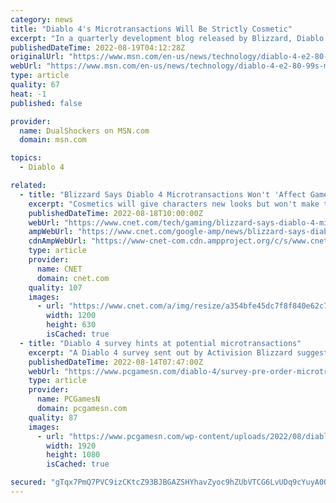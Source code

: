 ```yaml
---
category: news
title: "Diablo 4's Microtransactions Will Be Strictly Cosmetic"
excerpt: "In a quarterly development blog released by Blizzard, Diablo 4 product director Kegan Clark outlined how the game will be monetised."
publishedDateTime: 2022-08-19T04:12:28Z
originalUrl: "https://www.msn.com/en-us/news/technology/diablo-4-e2-80-99s-microtransactions-will-be-strictly-cosmetic/ar-AA10PNg4"
webUrl: "https://www.msn.com/en-us/news/technology/diablo-4-e2-80-99s-microtransactions-will-be-strictly-cosmetic/ar-AA10PNg4"
type: article
quality: 67
heat: -1
published: false

provider:
  name: DualShockers on MSN.com
  domain: msn.com

topics:
  - Diablo 4

related:
  - title: "Blizzard Says Diablo 4 Microtransactions Won't 'Affect Gameplay'"
    excerpt: "Cosmetics will give characters new looks but won't make them more powerful. Diablo IV is set to launch sometime in 2023. On Thursday, developer Blizzard Entertainment unveiled its plans for the game's ..."
    publishedDateTime: 2022-08-18T10:00:00Z
    webUrl: "https://www.cnet.com/tech/gaming/blizzard-says-diablo-4-microtransactions-wont-affect-gameplay/"
    ampWebUrl: "https://www.cnet.com/google-amp/news/blizzard-says-diablo-4-microtransactions-wont-affect-gameplay/"
    cdnAmpWebUrl: "https://www-cnet-com.cdn.ampproject.org/c/s/www.cnet.com/google-amp/news/blizzard-says-diablo-4-microtransactions-wont-affect-gameplay/"
    type: article
    provider:
      name: CNET
      domain: cnet.com
    quality: 107
    images:
      - url: "https://www.cnet.com/a/img/resize/a354bfe45dc7f8f840e62c71d9070a52968186d9/2022/06/03/0b432133-a175-4f5a-9ccb-a7f1fc159b22/diablo-customize.jpg?auto=webp&fit=crop&height=630&width=1200"
        width: 1200
        height: 630
        isCached: true
  - title: "Diablo 4 survey hints at potential microtransactions"
    excerpt: "A Diablo 4 survey sent out by Activision Blizzard suggests some of the potential microtransactions and pre-order bonuses we might see in the upcoming RPG game ..."
    publishedDateTime: 2022-08-14T07:47:00Z
    webUrl: "https://www.pcgamesn.com/diablo-4/survey-pre-order-microtransactions"
    type: article
    provider:
      name: PCGamesN
      domain: pcgamesn.com
    quality: 87
    images:
      - url: "https://www.pcgamesn.com/wp-content/uploads/2022/08/diablo-4-survey-pre-order-microtransactions.jpg"
        width: 1920
        height: 1080
        isCached: true

secured: "gTqx7PmQ7PVC9izCKtcZ93BJBGAZSHYhavZyoc9hZUbVTCG6LvUDq9cYuyA0O/ysINanaOQiIDmhs9GWGs1gomeAwsAhne4bSpg5cL+uFhKpPayRCrApXWTv9cNCrOacNaa87/2pQCkSi1Kn1+hF6G/850HVIoQOnRQ7Te9QVP4VLfmhymrwjVIZz+yJv0KUFklS0qf29qZCtH+rO3DVxmmRIsgteSR65o9YIxZo4Ho7FN0Vy2UGGzGr8R6KdFQXgpUiN8rGrNgbEsl2K804jkCnGPOW0kPtvsrJhNMkSDuWJW+cNrMwa7x+C60gkVTvYtqrgzev5eCtpuW1VenIMimZHRUZ2tPVa2EThKQGFgU=;+8+HsIBtHT/2313s3WGPiQ=="
---
```



